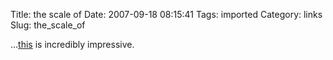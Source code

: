 Title: the scale of
Date: 2007-09-18 08:15:41
Tags: imported
Category: links
Slug: the_scale_of

...<a href="http://www.mtc.ca.gov/news/info/movies/bay_bridge_video_9-07.htm">this</a> is incredibly impressive.
